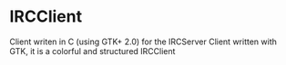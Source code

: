 # IRCClient
Client writen in C (using GTK+ 2.0) for the IRCServer
Client written with GTK, it is a colorful and structured IRCClient

